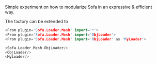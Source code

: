 Simple experiment on how to modularize Sofa in an expressive & efficient way. 

The factory can be extended to 
```cpp
<From plugin='Sofa.Loader.Mesh' import='*'>
<From plugin='Sofa.Loader.Mesh' import='ObjLoader'>
<From plugin='Sofa.Loader.Mesh' import='ObjLoader' as 'MyLoader'>

<Sofa.Loader.Mesh.ObjLoader/>
<ObjLoader/>
<MyLoader/>


```
